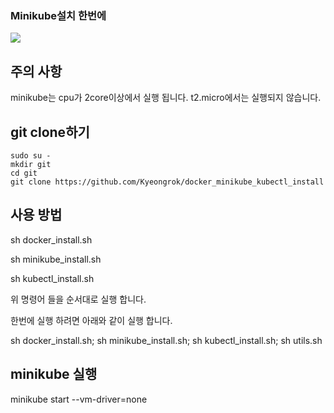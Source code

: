 ### Minikube설치 한번에

<img src="https://img.shields.io/badge/kubernetes-brightgreen?logo=springboot&logoColor=white"/>


## 주의 사항
minikube는 cpu가 2core이상에서 실행 됩니다. t2.micro에서는 실행되지 않습니다.

## git clone하기

```
sudo su -
mkdir git
cd git
git clone https://github.com/Kyeongrok/docker_minikube_kubectl_install
```

## 사용 방법

sh docker_install.sh

sh minikube_install.sh

sh kubectl_install.sh

위 명령어 들을 순서대로 실행 합니다.

한번에 실행 하려면 아래와 같이 실행 합니다.

sh docker_install.sh; sh minikube_install.sh; sh kubectl_install.sh; sh utils.sh

## minikube 실행

minikube start --vm-driver=none
